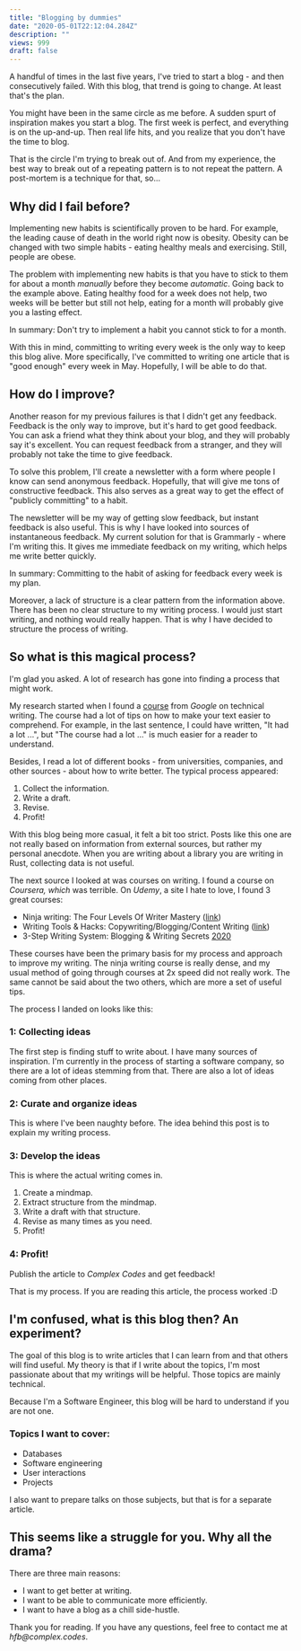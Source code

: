 ```yaml
---
title: "Blogging by dummies"
date: "2020-05-01T22:12:04.284Z"
description: ""
views: 999
draft: false
---
```


A handful of times in the last five years, I&#39;ve tried to start a blog - and then consecutively failed. With this blog, that trend is going to change. At least that&#39;s the plan.

You might have been in the same circle as me before. A sudden spurt of inspiration makes you start a blog. The first week is perfect, and everything is on the up-and-up. Then real life hits, and you realize that you don&#39;t have the time to blog.

That is the circle I&#39;m trying to break out of. And from my experience, the best way to break out of a repeating pattern is to not repeat the pattern. A post-mortem is a technique for that, so...

## Why did I fail before?

Implementing new habits is scientifically proven to be hard. For example, the leading cause of death in the world right now is obesity. Obesity can be changed with two simple habits - eating healthy meals and exercising. Still, people are obese.

The problem with implementing new habits is that you have to stick to them for about a month _manually_ before they become _automatic_. Going back to the example above. Eating healthy food for a week does not help, two weeks will be better but still not help, eating for a month will probably give you a lasting effect.

In summary: Don&#39;t try to implement a habit you cannot stick to for a month.

With this in mind, committing to writing every week is the only way to keep this blog alive. More specifically, I&#39;ve committed to writing one article that is &quot;good enough&quot; every week in May. Hopefully, I will be able to do that.

## How do I improve?

Another reason for my previous failures is that I didn&#39;t get any feedback. Feedback is the only way to improve, but it&#39;s hard to get good feedback. You can ask a friend what they think about your blog, and they will probably say it&#39;s excellent. You can request feedback from a stranger, and they will probably not take the time to give feedback.

To solve this problem, I&#39;ll create a newsletter with a form where people I know can send anonymous feedback. Hopefully, that will give me tons of constructive feedback. This also serves as a great way to get the effect of &quot;publicly committing&quot; to a habit.

The newsletter will be my way of getting slow feedback, but instant feedback is also useful. This is why I have looked into sources of instantaneous feedback. My current solution for that is Grammarly - where I&#39;m writing this. It gives me immediate feedback on my writing, which helps me write better quickly.

In summary: Committing to the habit of asking for feedback every week is my plan.

Moreover, a lack of structure is a clear pattern from the information above. There has been no clear structure to my writing process. I would just start writing, and nothing would really happen. That is why I have decided to structure the process of writing.

## So what is this magical process?

I&#39;m glad you asked. A lot of research has gone into finding a process that might work.

My research started when I found a [course](https://developers.google.com/tech-writing) from _Google_ on technical writing. The course had a lot of tips on how to make your text easier to comprehend. For example, in the last sentence, I could have written, &quot;It had a lot ...&quot;, but &quot;The course had a lot ...&quot; is much easier for a reader to understand.

Besides, I read a lot of different books - from universities, companies, and other sources - about how to write better. The typical process appeared:

1. Collect the information.
2. Write a draft.
3. Revise.
4. Profit!

With this blog being more casual, it felt a bit too strict. Posts like this one are not really based on information from external sources, but rather my personal anecdote. When you are writing about a library you are writing in Rust, collecting data is not useful.

The next source I looked at was courses on writing. I found a course on _Coursera, which_ was terrible. On _Udemy_, a site I hate to love, I found 3 great courses:

- Ninja writing: The Four Levels Of Writer Mastery ([link](https://www.udemy.com/course/ninja-writing-the-four-levels-of-writing-mastery/))
- Writing Tools &amp; Hacks: Copywriting/Blogging/Content Writing ([link](https://www.udemy.com/course/writing-tools-hacks/))
- 3-Step Writing System: Blogging &amp; Writing Secrets [2020](<[link](https://www.udemy.com/course/3-step-writing-system/)>)

These courses have been the primary basis for my process and approach to improve my writing. The ninja writing course is really dense, and my usual method of going through courses at 2x speed did not really work. The same cannot be said about the two others, which are more a set of useful tips.

The process I landed on looks like this:

### 1: Collecting ideas

The first step is finding stuff to write about. I have many sources of inspiration. I&#39;m currently in the process of starting a software company, so there are a lot of ideas stemming from that. There are also a lot of ideas coming from other places.

### 2: Curate and organize ideas

This is where I&#39;ve been naughty before. The idea behind this post is to explain my writing process.

### 3: Develop the ideas

This is where the actual writing comes in.

1. Create a mindmap.
2. Extract structure from the mindmap.
3. Write a draft with that structure.
4. Revise as many times as you need.
5. Profit!

### 4: Profit!

Publish the article to _Complex Codes_ and get feedback!

That is my process. If you are reading this article, the process worked :D

## I&#39;m confused, what is this blog then? An experiment?

The goal of this blog is to write articles that I can learn from and that others will find useful. My theory is that if I write about the topics, I&#39;m most passionate about that my writings will be helpful. Those topics are mainly technical.

Because I&#39;m a Software Engineer, this blog will be hard to understand if you are not one.

### Topics I want to cover:

- Databases
- Software engineering
- User interactions
- Projects

I also want to prepare talks on those subjects, but that is for a separate article.

## This seems like a struggle for you. Why all the drama?

There are three main reasons:

- I want to get better at writing.
- I want to be able to communicate more efficiently.
- I want to have a blog as a chill side-hustle.

Thank you for reading. If you have any questions, feel free to contact me at _hfb@complex.codes_.
